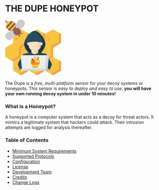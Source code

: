 # THE DUPE HONEYPOT
[logo]:https://github.com/BV5Tl0N/TheDupe/blob/main/thedupe.png
![logo]

The Dupe is a *free, multi-platform* sensor for your decoy systems or honeypots. This sensor is *easy to deploy and easy to use*, **you will have your own running decoy system in under 10 minutes!**

### What is a Honeypot?
A honeypot is a computer system that acts as a decoy for threat actors. It mimics a legitimate system that hackers could attack. Their intrusion attempts are logged for analysis thereafter. 

### Table of Contents
* [Minimum System Requirements](https://github.com/BV5Tl0N/TheDupe/wiki/Minimum-System-Requirements)
* [Supported Protocols](https://github.com/BV5Tl0N/TheDupe/wiki/Supported-Protocols)
* [Configuration](https://github.com/BV5Tl0N/TheDupe/wiki/Configuration)
* [License](https://github.com/BV5Tl0N/TheDupe/wiki/License)
* [Development Team](https://github.com/BV5Tl0N/TheDupe/wiki/Development-Team)
* [Credits](https://github.com/BV5Tl0N/TheDupe/wiki/Credits)
* [Change Logs](https://github.com/BV5Tl0N/TheDupe/wiki/Change-Logs)
